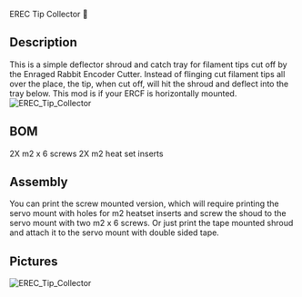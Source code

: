 EREC Tip Collector 🥕

## Description 
This is a simple deflector shroud and catch tray for filament tips cut off by the Enraged Rabbit Encoder Cutter. Instead of flinging cut filament tips all over the place, the tip, when cut off, will hit the shroud and deflect into the tray below. This mod is if your ERCF is horizontally mounted.
![EREC_Tip_Collector](https://github.com/jckennell/pics/blob/main/EREC_Tip_Collector.jpg) 

## BOM
2X m2 x 6 screws
2X m2 heat set inserts


## Assembly
You can print the screw mounted version, which will require printing the servo mount with holes for m2 heatset inserts and screw the shoud to the servo mount with two m2 x 6 screws. Or just print the tape mounted shroud and attach it to the servo mount with double sided tape.

## Pictures
![EREC_Tip_Collector](https://github.com/jckennell/pics/blob/main/EREC_Tip_Collector.jpg)  
  
